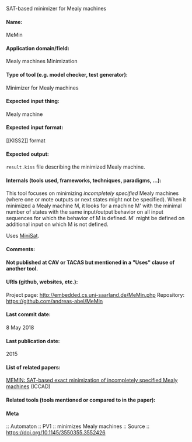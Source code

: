 SAT-based minimizer for Mealy machines

#### Name:
MeMin

#### Application domain/field:
Mealy machines
Minimization

#### Type of tool (e.g. model checker, test generator):
Minimizer for Mealy machines

#### Expected input thing:
Mealy machine

#### Expected input format:
[[KISS2]] format

#### Expected output:
`result.kiss` file describing the minimized Mealy machine.

#### Internals (tools used, frameworks, techniques, paradigms, ...):
This tool focuses on minimizing *incompletely specified* Mealy machines (where one or mote outputs or next states might not be specified). 
When it minimized a Mealy machine M, it looks for a machine M' with the minimal number of states with the same input/output behavior on all input sequences for which the behavior of M is defined. M' might be defined on additional input on which M is not defined.

Uses [MiniSat](Solvers/SAT/MiniSat.md).

#### Comments:
**Not published at CAV or TACAS but mentioned in a "Uses" clause of another tool.**

#### URIs (github, websites, etc.):
Project page: http://embedded.cs.uni-saarland.de/MeMin.php
Repository: https://github.com/andreas-abel/MeMin

#### Last commit date:
8 May 2018

#### Last publication date:
2015

#### List of related papers:
[MEMIN: SAT-based exact minimization of incompletely specified Mealy machines](https://doi.org/10.1109/ICCAD.2015.7372555) (ICCAD)

#### Related tools (tools mentioned or compared to in the paper):

#### Meta
:: Automaton
:: PV1 :: minimizes Mealy machines
:: Source :: https://doi.org/10.1145/3550355.3552426